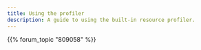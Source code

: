 ```yaml
---
title: Using the profiler
description: A guide to using the built-in resource profiler.
---
```


{{%  forum_topic "809058"  %}}